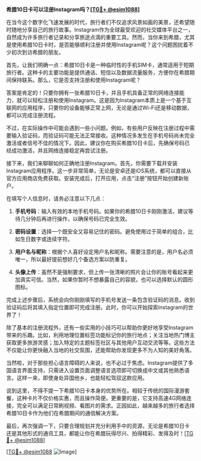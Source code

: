 **希腊10日卡可以注册Instagram吗？[[TG💪+ @esim1088](https://t.me/s/esim1088)]**

在当今这个数字化飞速发展的时代，旅行者们不仅追求风景如画的美景，还希望随时随地分享自己的旅行故事。Instagram作为全球最受欢迎的社交媒体平台之一，自然成为许多旅行者记录和分享旅途点滴的重要工具。然而，当你来到希腊，尤其是使用希腊10日卡时，是否能够顺利注册并使用Instagram呢？这个问题困扰着不少初次到访希腊的朋友。

首先，让我们明确一点：希腊10日卡是一种临时性的手机SIM卡，通常适用于短期旅行者。这种卡的主要功能是提供通话、短信以及数据流量服务，方便你在希腊期间保持联系。那么，它是否支持注册和使用Instagram呢？

答案是肯定的！只要你拥有一张希腊10日卡，并且手机具备正常的网络连接能力，就可以轻松注册和使用Instagram。这是因为Instagram本质上是一个基于互联网的应用程序，只要你的设备能够正常上网，无论是通过Wi-Fi还是移动数据，都可以完成注册流程。

不过，在实际操作中可能会遇到一些小问题。例如，有些用户反映在注册过程中需要输入验证码，而验证码可能无法正常接收。这种情况多发生在手机号码尚未完全激活或者信号不佳的情况下。因此，建议你在购买希腊10日卡后，先确保号码已经成功激活，并且网络连接稳定再尝试注册。

接下来，我们来聊聊如何正确地注册Instagram。首先，你需要下载并安装Instagram应用程序。这一步非常简单，无论是安卓还是iOS系统，都可以直接从官方应用商店免费获取。安装完成后，打开应用，点击“注册”按钮开始创建新账户。

在填写个人信息时，请务必注意以下几点：

1. **手机号码**：输入有效的本地手机号码。如果你的希腊10日卡刚刚激活，建议等待几分钟后再进行操作，以确保号码已完全生效。
   
2. **密码设置**：选择一个既安全又容易记住的密码。避免使用过于简单的组合，比如生日数字或连续字符。

3. **用户名与昵称**：根据个人喜好设定用户名和昵称。需要注意的是，用户名必须唯一，所以最好提前想好几个备选方案以防重复。

4. **头像上传**：虽然不是强制要求，但上传一张清晰的照片会让你的账号看起来更加真实可信。当然，如果你暂时不想暴露自己的容貌，也可以选择默认的圆形图标。

完成上述步骤后，系统会向你刚刚填写的手机号发送一条包含验证码的消息。收到验证码后将其填入指定位置即可完成注册。此时，你可以开始探索Instagram的世界了！

除了基本的注册流程外，还有一些实用的小技巧可以帮助你更好地享受Instagram带来的乐趣。比如，利用地理位置标签功能标记你的旅行地点；关注当地热门博主获取更多旅游灵感；加入特定的主题标签社区与其他用户互动交流等等。这些方法不仅能让你更快融入当地的社交氛围，还能帮助你发现更多不为人知的美好角落。

当然啦，对于那些担心语言障碍的人来说，也不必过于焦虑。Instagram提供了多国语言界面支持，只需进入设置页面调整语言选项即可切换成中文或其他熟悉语言。这样一来，即使身处异国他乡，也能轻松驾驭这款应用。

说到这里，不得不提一下希腊10日卡本身的优势所在。相较于传统的国际漫游套餐，这种卡片不仅价格实惠，而且操作简便。更重要的是，它支持高速4G网络连接，完全可以满足日常刷视频、看图片的需求。正因如此，越来越多的旅行者选择希腊10日卡作为他们在希腊期间的通信解决方案。

最后，再次强调一下，只要合理规划并充分利用手中的资源，无论是希腊10日卡还是其他形式的通讯工具，都能让你在希腊玩得尽兴、拍得精彩、发得及时！[[TG💪+ @esim1088](https://t.me/s/esim1088)]

[[TG💪+ @esim1088](https://t.me/s/esim1088) ![Image](https://i.postimg.cc/4NQfJmqS/Snipaste-2025-05-13-00-14-12.png)]